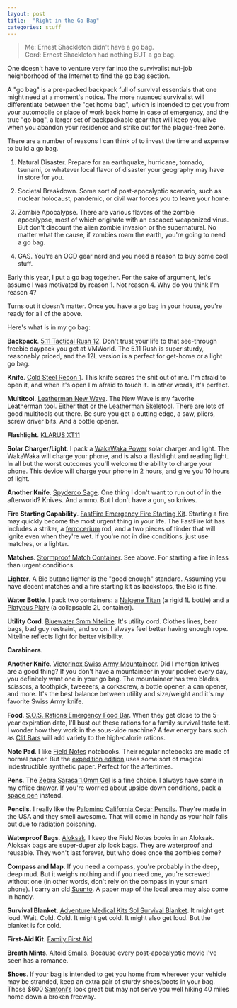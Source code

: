 ```yaml
---
layout: post
title:  "Right in the Go Bag"
categories: stuff
---
```

> Me: Ernest Shackleton didn't have a go bag. <br />
> Gord: Ernest Shackleton had nothing BUT a go bag.

One doesn't have to venture very far into the survivalist nut-job neighborhood
of the Internet to find the go bag section.

A "go bag" is a pre-packed backpack full of survival essentials 
that one might need at a moment's notice. The more nuanced survivalist will
differentiate between the "get home bag", which is intended to get you
from your automobile or place of work back home in case of emergency, 
and the true "go bag", a larger set of backpackable gear that will
keep you alive when you abandon your residence and strike out for the 
plague-free zone.

There are a number of reasons I can think of to invest the time and
expense to build a go bag.

1. Natural Disaster. Prepare for an earthquake, hurricane, tornado, tsunami, or 
whatever local flavor of disaster your geography may have in store for you.

2. Societal Breakdown. Some sort of post-apocalyptic scenario, such as
nuclear holocaust, pandemic, or civil war forces you to leave your home.

3. Zombie Apocalypse. There are various flavors of the zombie apocalypse,
most of which originate with an escaped weaponized virus. But don't discount
the alien zombie invasion or the supernatural. No matter what the cause,
if zombies roam the earth, you're going to need a go bag.

4. GAS. You're an OCD gear nerd and you need a reason to buy some cool stuff.

Early this year, I put a go bag together.
For the sake of argument, let's assume I was motivated by reason 1. 
Not reason 4.
Why do you think I'm reason 4?

Turns out it doesn't matter. 
Once you have a go bag in your house, you're ready for all of the above.

Here's what is in my go bag:

**Backpack**. [5.11 Tactical Rush 12](http://www.amazon.com/gp/product/B003HHV0QQ/ref=as_li_qf_sp_asin_il_tl?ie=UTF8&camp=1789&creative=9325&creativeASIN=B003HHV0QQ&linkCode=as2&tag=myhomepag01ba-20). Don't trust
your life to that see-through freebie daypack you got at VMWorld.
The 5.11 Rush is super sturdy, reasonably priced, and the 12L version is a perfect 
for get-home or a light go bag.

**Knife**. [Cold Steel Recon 1](http://www.amazon.com/gp/product/B00322HR2C/ref=as_li_qf_sp_asin_il_tl?ie=UTF8&camp=1789&creative=9325&creativeASIN=B00322HR2C&linkCode=as2&tag=myhomepag01ba-20). This knife scares the shit out of me. I'm afraid to open it, and when it's open I'm afraid to touch it. In other words, it's perfect.

**Multitool**. [Leatherman New Wave](http://www.amazon.com/gp/product/B0002H49BC/ref=as_li_qf_sp_asin_il_tl?ie=UTF8&camp=1789&creative=9325&creativeASIN=B0002H49BC&linkCode=as2&tag=myhomepag01ba-20).
The New Wave is my favorite Leatherman tool. Either that or the [Leatherman Skeletool](http://www.amazon.com/gp/product/B000XU9NXW/ref=as_li_qf_sp_asin_il_tl?ie=UTF8&camp=1789&creative=9325&creativeASIN=B000XU9NXW&linkCode=as2&tag=myhomepag01ba-20).
There are lots of good multitools out there. Be sure you get a cutting edge, a saw, pliers, screw driver bits. And a bottle opener.

**Flashlight**. [KLARUS XT11](http://www.amazon.com/gp/product/B00EE193YK/ref=as_li_qf_sp_asin_il_tl?ie=UTF8&camp=1789&creative=9325&creativeASIN=B00EE193YK&linkCode=as2&tag=myhomepag01ba-20)

**Solar Charger/Light**. I pack a [WakaWaka  Power](http://www.amazon.com/gp/product/B00CAVM8DE/ref=as_li_qf_sp_asin_il_tl?ie=UTF8&camp=1789&creative=9325&creativeASIN=B00CAVM8DE&linkCode=as2&tag=myhomepag01ba-20) solar charger and light. The WakaWaka will charge your phone, and is also a flashlight and reading light. In all but the worst outcomes you'll welcome the ability to charge your phone. This device will charge your phone in 2 hours, and give you 10 hours of light.

**Another Knife**. [Spyderco Sage](http://www.amazon.com/gp/product/B0013AW8Y2/ref=as_li_qf_sp_asin_il_tl?ie=UTF8&camp=1789&creative=9325&creativeASIN=B0013AW8Y2&linkCode=as2&tag=myhomepag01ba-20).
One thing I don't want to run out of in the afterworld? Knives. And ammo.
But I don't have a gun, so knives.

**Fire Starting Capability**. [FastFire Emergency Fire Starting Kit](http://www.amazon.com/gp/product/B00BJFWEYA/ref=as_li_qf_sp_asin_il_tl?ie=UTF8&camp=1789&creative=9325&creativeASIN=B00BJFWEYA&linkCode=as2&tag=myhomepag01ba-20). 
Starting a fire may quickly become the most urgent thing in your life. 
The FastFire kit has includes a striker, 
a [ferrocerium](http://en.wikipedia.org/wiki/Ferrocerium) rod, and a 
two pieces of tinder that will ignite even when they're wet. 
If you're not in dire conditions, just use matches, or a lighter.

**Matches**. [Stormproof Match Container](http://www.amazon.com/gp/product/B00773VVHO/ref=as_li_qf_sp_asin_il_tl?ie=UTF8&camp=1789&creative=9325&creativeASIN=B00773VVHO&linkCode=as2&tag=myhomepag01ba-20). 
See above. For starting a fire in less than urgent conditions.

**Lighter**. A Bic butane lighter is the "good enough" standard. Assuming you have decent matches and a fire starting kit as backstops, the Bic is fine.

**Water Bottle**. I pack two containers: a [Nalgene Titan](http://www.amazon.com/gp/product/B002PLU912/ref=as_li_qf_sp_asin_il_tl?ie=UTF8&camp=1789&creative=9325&creativeASIN=B002PLU912&linkCode=as2&tag=myhomepag01ba-20) (a rigid 1L bottle) and a [Platypus Platy](http://www.amazon.com/gp/product/B000J2KEGY/ref=as_li_qf_sp_asin_il_tl?ie=UTF8&camp=1789&creative=9325&creativeASIN=B000J2KEGY&linkCode=as2&tag=myhomepag01ba-20) (a collapsable 2L container).

**Utility Cord**. [Bluewater 3mm Niteline](http://www.amazon.com/gp/product/B0038R4QQQ/ref=as_li_qf_sp_asin_il_tl?ie=UTF8&camp=1789&creative=9325&creativeASIN=B0038R4QQQ&linkCode=as2&tag=myhomepag01ba-20).
It's utility cord. Clothes lines, bear bags, bad guy restraint, and so on. I always feel better having enough rope. Niteline reflects light for better visibility.

**Carabiners**.

**Another Knife**. [Victorinox Swiss Army Mountaineer](http://www.amazon.com/gp/product/B0007QCOU6/ref=as_li_qf_sp_asin_il_tl?ie=UTF8&camp=1789&creative=9325&creativeASIN=B0007QCOU6&linkCode=as2&tag=myhomepag01ba-20). 
Did I mention knives are a good thing? If you don't have a mountaineer
in your pocket every day, you definitely want one in your go bag. 
The mountaineer has two blades, scissors, a toothpick, tweezers, 
a corkscrew, a bottle opener, a can opener, and more. 
It's the best balance between utility and size/weight and it's my 
favorite Swiss Army knife. 

**Food**. [S.O.S. Rations Emergency Food Bar](http://www.amazon.com/gp/product/B004MF41LI/ref=as_li_qf_sp_asin_il_tl?ie=UTF8&camp=1789&creative=9325&creativeASIN=B004MF41LI&linkCode=as2&tag=myhomepag01ba-20). When they get close to the 5-year expiration date, I'll bust out these rations for a family survival taste test. I wonder how they work in the sous-vide machine? A few energy bars such as [Clif Bars](http://www.amazon.com/gp/product/B004X1SSDS/ref=as_li_qf_sp_asin_il_tl?ie=UTF8&camp=1789&creative=9325&creativeASIN=B004X1SSDS&linkCode=as2&tag=myhomepag01ba-20) will add variety to the high-calorie rations.

**Note Pad**. I like [Field Notes](http://www.fieldnotesbrand.com) notebooks. Their regular notebooks are made of normal paper. But the [expedition edition](http://fieldnotesbrand.com/colors/expedition/) uses some sort of magical indestructible synthetic paper. Perfect for the aftertimes.

**Pens**. The [Zebra Sarasa 1.0mm Gel](http://www.amazon.com/gp/product/B0006HXC3E/ref=as_li_qf_sp_asin_il_tl?ie=UTF8&camp=1789&creative=9325&creativeASIN=B0006HXC3E&linkCode=as2&tag=myhomepag01ba-20) is a fine choice. I always have some in my office drawer. If you're worried about upside down conditions, pack a [space pen](http://www.amazon.com/gp/product/B000WGD13U/ref=as_li_qf_sp_asin_il_tl?ie=UTF8&camp=1789&creative=9325&creativeASIN=B000WGD13U&linkCode=as2&tag=myhomepag01ba-20) instead.

**Pencils**. I really like the [Palomino California Cedar Pencils](http://www.amazon.com/gp/product/B00G064FF4/ref=as_li_qf_sp_asin_il_tl?ie=UTF8&camp=1789&creative=9325&creativeASIN=B00G064FF4&linkCode=as2&tag=myhomepag01ba-20). They're made in the USA and they smell awesome. That will come in handy as your hair falls out due to radiation poisoning.

**Waterproof Bags**. [Aloksak](http://www.amazon.com/gp/product/B000BT80U2/ref=as_li_qf_sp_asin_il_tl?ie=UTF8&camp=1789&creative=9325&creativeASIN=B000BT80U2&linkCode=as2&tag=myhomepag01ba-20). 
I keep the Field Notes books in an Aloksak. Aloksak bags are 
super-duper zip lock bags. They are waterproof and reusable. They won't
last forever, but who does once the zombies come?

**Compass and Map**. If you need a compass, you're probably in the deep, deep mud. But it weighs nothing and if you need one, you're screwed without one (in other words, don't rely on 
the compass in your smart phone). I carry an old [Suunto](http://www.amazon.com/gp/product/B000YU5RF4/ref=as_li_qf_sp_asin_il_tl?ie=UTF8&camp=1789&creative=9325&creativeASIN=B000YU5RF4&linkCode=as2&tag=myhomepag01ba-20).
A paper map of the local area may also come in handy.

**Survival Blanket**. [Adventure Medical Kits Sol Survival Blanket](http://www.amazon.com/gp/product/B004M7U1H4/ref=as_li_qf_sp_asin_il_tl?ie=UTF8&camp=1789&creative=9325&creativeASIN=B004M7U1H4&linkCode=as2&tag=myhomepag01ba-20).
It might get loud. Wait. Cold. Cold. It might get cold. It might also get loud.
But the blanket is for cold.

**First-Aid Kit**. [Family First Aid](http://www.amazon.com/gp/product/B0079ODGHO/ref=as_li_qf_sp_asin_il_tl?ie=UTF8&camp=1789&creative=9325&creativeASIN=B0079ODGHO&linkCode=as2&tag=myhomepag01ba-20)

**Breath Mints**. [Altoid Smalls](http://www.amazon.com/gp/product/B001QWEL1U/ref=as_li_qf_sp_asin_il_tl?ie=UTF8&camp=1789&creative=9325&creativeASIN=B001QWEL1U&linkCode=as2&tag=myhomepag01ba-20).
Because every post-apocalyptic movie I've seen has a romance.

**Shoes**. If your bag is intended to get you home from wherever your vehicle may be stranded, keep an extra pair of sturdy shoes/boots in your bag. Those $600 [Santoni's](http://santonishoes.com) look great but may not serve you well hiking
40 miles home down a broken freeway.

